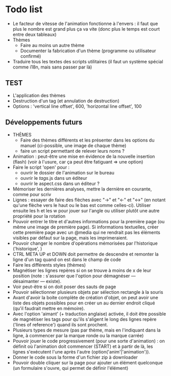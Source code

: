# Todo list

* Le facteur de vitesse de l'animation fonctionne à l'envers : il faut que plus le nombre est grand plus ça va vite (donc plus le temps est court entre deux tableaux)
* Thèmes
  * Faire au moins un autre thème
  * Documenter la fabrication d'un thème (programme ou utilisateur confirmé)
* Traduire tous les textes des scripts utilitaires (il faut un système spécial comme i18n, mais sans passer par là)

## TEST

* L'application des thèmes
* Destruction d'un tag (et annulation de destruction)
* Options : 'vertical line offset', 600, 'horizontal line offset', 100

## Développements futurs

* THÈMES
  * Faire des thèmes différents et les présenter dans les options du manuel (ci-possible, une image de chaque thème)
  * faire un script permettant de relever leurs noms ?
* Animation : peut-être une mise en évidence de la nouvelle insertion (flash) (voir à l'usure, car ça peut être fatiguant => une option)
* Faire le script 'open' pour :
  * ouvrir le dossier de l'animation sur le bureau
  * ouvrir le _tags_.js dans un éditeur
  * ouvrir le aspect.css dans un éditeur ?
* Mémoriser les dernières analyses, mettre la dernière en courante, comme pour scriv
* Lignes : essayer de faire des flèches avec "->" et "<-" et "<->" (en notant qu'une flèche vers le haut ou le bas est comme celles-ci). Utiliser ensuite les h et les w pour jouer sur l'angle ou utiliser plutôt une autre propriété pour la rotation
* Pouvoir entrer le titre et d'autres informations pour la première page (ou même une image de première page). Si informations textuelles, créer cette première page avec un @media qui ne rendrait pas les éléments visibles par défaut sur la page, mais les imprimeraient.
* Pouvoir changer le nombre d'opérations mémorisées par l'historique ('historique', <nombre>)
* CTRL META UP et DOWN doit permettre de descendre et remonter la ligne d'un tag quand on est dans le champ de code
* Faire les différents styles (thèmes)
* Magnétiser les lignes repères si on se trouve à moins de x de leur position (note : s'assurer que l'option pour démagnéser — désaimanter — existe).
* Voir peut-être si on doit poser des sauts de page
* Pouvoir sélectionner plusieurs objets par sélection rectangle à la souris
* Avant d'avoir la boite complète de création d'objet, on peut avoir une liste des objets possibles pour en créer un au dernier endroit cliqué (qu'il faudrait mettre en mémoire).
* Avec l'option 'aimant' (+ traduction anglaise) activée, il doit être possible de magnétiser les tags pour qu'ils s'aligent le long des lignes repère ('lines of reference') quand ils sont prochent.
* Plusieurs types de mesure (pas par thème, mais en l'indiquant dans la ligne, à commencer par la marque ronde ou la marque carrée)
* Pouvoir jouer le code progressivement (pour une sorte d'animation) : on définit où l'animation doit commencer (START) et à partir de là, les lignes s'exécutent l'une après l'autre (option('anim'|'animation')).
* Donner le code sous la forme d'un fichier zip à downloader
* Pouvoir double cliquer sur la page pour ajouter un élément quelconque (un formulaire s'ouvre, qui permet de définir l'élément)

